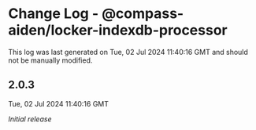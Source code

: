 # Change Log - @compass-aiden/locker-indexdb-processor

This log was last generated on Tue, 02 Jul 2024 11:40:16 GMT and should not be manually modified.

## 2.0.3
Tue, 02 Jul 2024 11:40:16 GMT

_Initial release_


